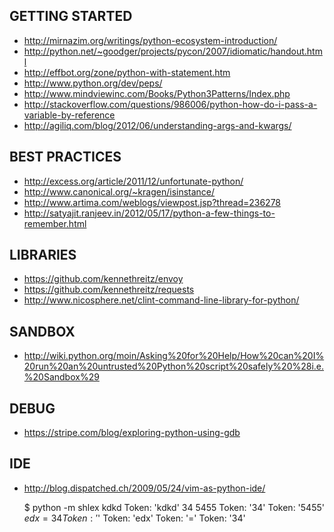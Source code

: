 GETTING STARTED
---------------

 - http://mirnazim.org/writings/python-ecosystem-introduction/
 - http://python.net/~goodger/projects/pycon/2007/idiomatic/handout.html
 - http://effbot.org/zone/python-with-statement.htm
 - http://www.python.org/dev/peps/
 - http://www.mindviewinc.com/Books/Python3Patterns/Index.php
 - http://stackoverflow.com/questions/986006/python-how-do-i-pass-a-variable-by-reference
 - http://agiliq.com/blog/2012/06/understanding-args-and-kwargs/

BEST PRACTICES
--------------

 - http://excess.org/article/2011/12/unfortunate-python/
 - http://www.canonical.org/~kragen/isinstance/
 - http://www.artima.com/weblogs/viewpost.jsp?thread=236278
 - http://satyajit.ranjeev.in/2012/05/17/python-a-few-things-to-remember.html

LIBRARIES
---------

 - https://github.com/kennethreitz/envoy
 - https://github.com/kennethreitz/requests
 - http://www.nicosphere.net/clint-command-line-library-for-python/

SANDBOX
-------

 - http://wiki.python.org/moin/Asking%20for%20Help/How%20can%20I%20run%20an%20untrusted%20Python%20script%20safely%20%28i.e.%20Sandbox%29

DEBUG
-----

 - https://stripe.com/blog/exploring-python-using-gdb

IDE
---

 - http://blog.dispatched.ch/2009/05/24/vim-as-python-ide/



    $ python -m shlex
    kdkd
    Token: 'kdkd'
    34 5455
    Token: '34'
    Token: '5455'
    $edx=34
    Token: '$'
    Token: 'edx'
    Token: '='
    Token: '34'